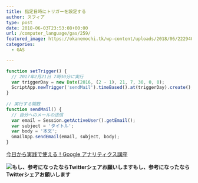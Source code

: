 ```yaml
---
title: 指定日時にトリガーを設定する
author: スフィア
type: post
date: 2018-06-03T23:53:08+00:00
url: /computer_language/gas/259/
featured_image: https://okanemochi.tk/wp-content/uploads/2018/06/2229402358_eed11539c1_q.jpg
categories:
  - GAS

---
```

``` js
function setTrigger() {
  // 2017年2月21日 7時30分に実行
  var triggerDay = new Date(2016, (2 - 1), 21, 7, 30, 0, 0);
  ScriptApp.newTrigger('sendMail').timeBased().at(triggerDay).create();
}
 
// 実行する関数
function sendMail() {
  // 自分へのメールの送信
  var email = Session.getActiveUser().getEmail();
  var subject = 'タイトル';
  var body = '本文';
  GmailApp.sendEmail(email, subject, body);
}
```

<a href="https://px.a8.net/svt/ejp?a8mat=2ZH6XJ+E4HG5E+3L4M+BW8O2&a8ejpredirect=https%3A%2F%2Fudemy-images.udemy.com%2Fcourse%2F240x135%2F647944_cb57_2.jpg" target="_blank" rel="nofollow noopener">今日から実践で使える！Google アナリティクス講座</a>
  
<img src="https://www12.a8.net/0.gif?a8mat=2ZH6XJ+E4HG5E+3L4M+BW8O2" alt="" width="1" height="1" border="0" />

<div class="chat_l ">
  <div class="talker">
    <b><img class="square" src="https://okanemochi.tk/wp-content/uploads/2018/07/%E3%82%AB%E3%83%B3%E3%83%8B%E3%83%B3%E3%82%B0-300x204.png" alt="もし、参考になったならTwitterシェアお願いします" />もし、参考になったならTwitterシェアお願いします </b>
  </div>
  
  <div class="bubble_wrap">
    <p>
    </p>
  </div>
</div>
